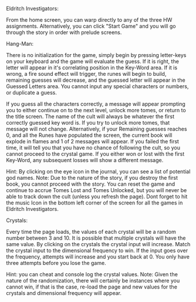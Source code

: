 Eldritch Investigators:

From the home screen, you can warp directly to any of the three HW assignments. Alternatively, you can click "Start Game" and you will go through the story in order with prelude screens. 

Hang-Man:

There is no initialization for the game, simply begin by pressing letter-keys on your keyboard and the game will evaluate the guess. If it is right, the letter will appear in it's correlating position in the Key-Word area. If it is wrong, a fire sound effect will trigger, the runes will begin to build, remaining guesses will decrease, and the guessed letter will appear in the Guessed Letters area. You cannot input any special characters or numbers, or duplicate a guess. 

If you guess all the characters correctly, a message will appear prompting you to either continue on to the next level, unlock more tomes, or return to the title screen. The name of the cult will always be whatever the first correctly guessed key word is. If you try to unlock more tomes, that message will not change. 
Alternatively, if your Remaining guesses reaches 0, and all the Runes have populated the screen, the current book will explode in flames and 1 of 2 messages will appear. If you failed the first time, it will tell you that you have no chance of following the cult, so you cannot proceed to the crystal game. If you either won or lost with the first Key-Word, any subsequent losses will show a different message.

Hint: By clicking on the eye icon in the journal, you can see a list of potential god names. 
Note: Due to the nature of the story, if you destroy the first book, you cannot proceed with the story. You can reset the game and continue to accrue Tomes Lost and Tomes Unlocked, but you will never be able to track down the cult (unless you refresh the page). Dont forget to hit the music Icon in the bottom left corner of the screen for all the games in Eldritch Investigators. 

Crystals:

Every time the page loads, the values of each crystal will be a random number between 3 and 10. It is possible that multiple crystals will have the same value.
By clicking on the crystals the crystal input will increase. Match the crystal input to the dimensional frequency to win. If the input goes over the frequency, attempts will increase and you start back at 0. You only have three attempts before you lose the game. 

Hint: you can cheat and console log the crystal values. 
Note: Given the nature of the randomization, there will certainly be instances where you cannot win, if that is the case, re-load the page and new values for the crystals and dimensional frequency will appear. 
